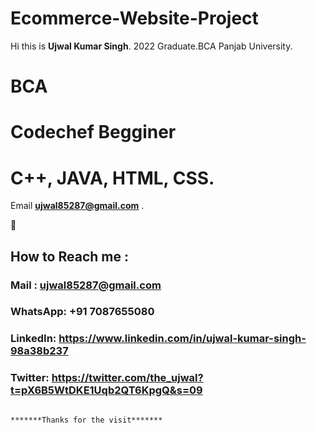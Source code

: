 # Ecommerce-Website-Project

Hi this is **Ujwal Kumar Singh**. 2022 Graduate.BCA Panjab University.
# BCA
# Codechef Begginer
# C++, JAVA, HTML, CSS.

Email **ujwal85287@gmail.com** .

💌

## How to Reach me :

### Mail : ujwal85287@gmail.com 

### WhatsApp: **+91 7087655080**

### LinkedIn: **https://www.linkedin.com/in/ujwal-kumar-singh-98a38b237**

### Twitter: **https://twitter.com/the_ujwal?t=pX6B5WtDKE1Uqb2QT6KpgQ&s=09**




                                                                     *******Thanks for the visit*******
